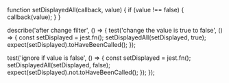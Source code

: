 function setDisplayedAll(callback, value) {
  if (value !== false) {
    callback(value);
  }
}

describe('after change filter', () => {
  test('change the value is true to false', () => {
    const setDisplayed = jest.fn();
    setDisplayedAll(setDisplayed, true);
    expect(setDisplayed).toHaveBeenCalled();
  });

  test('ignore if value is false', () => {
    const setDisplayed = jest.fn();
    setDisplayedAll(setDisplayed, false);
    expect(setDisplayed).not.toHaveBeenCalled();
  });
});